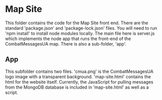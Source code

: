 # Map Site

This folder contains the code for the Map Site front end. There are the standard 'package.json' and 'package-lock.json' files. You will need to run 'npm install' to install node modules locally. The main file here is server.js which implements the node app that runs the front-end of the CombatMessagesUA map. There is also a sub-folder, 'app'.

## App

This subfolder contains two files. 'cmua.png' is the CombatMessagesUA logo image with a transparent background. 'map-site.html' contains the html for the website itself. Currently, the JavaScript for pulling messages from the MongoDB database is included in 'map-site.html' as well as a script.